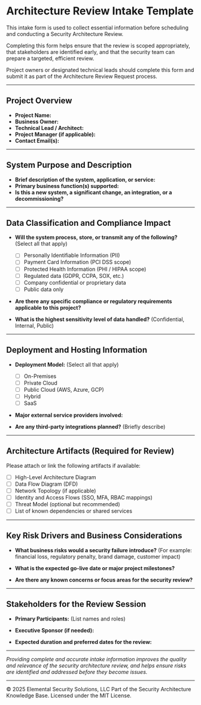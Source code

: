 # Architecture Review Intake Template

This intake form is used to collect essential information before scheduling and conducting a Security Architecture Review.

Completing this form helps ensure that the review is scoped appropriately, that stakeholders are identified early, and that the security team can prepare a targeted, efficient review.

Project owners or designated technical leads should complete this form and submit it as part of the Architecture Review Request process.

---

## Project Overview

- **Project Name:**
- **Business Owner:**
- **Technical Lead / Architect:**
- **Project Manager (if applicable):**
- **Contact Email(s):**

---

## System Purpose and Description

- **Brief description of the system, application, or service:**
- **Primary business function(s) supported:**
- **Is this a new system, a significant change, an integration, or a decommissioning?**

---

## Data Classification and Compliance Impact

- **Will the system process, store, or transmit any of the following?** (Select all that apply)
  - [ ] Personally Identifiable Information (PII)
  - [ ] Payment Card Information (PCI DSS scope)
  - [ ] Protected Health Information (PHI / HIPAA scope)
  - [ ] Regulated data (GDPR, CCPA, SOX, etc.)
  - [ ] Company confidential or proprietary data
  - [ ] Public data only

- **Are there any specific compliance or regulatory requirements applicable to this project?**

- **What is the highest sensitivity level of data handled?** (Confidential, Internal, Public)

---

## Deployment and Hosting Information

- **Deployment Model:** (Select all that apply)
  - [ ] On-Premises
  - [ ] Private Cloud
  - [ ] Public Cloud (AWS, Azure, GCP)
  - [ ] Hybrid
  - [ ] SaaS

- **Major external service providers involved:**

- **Are any third-party integrations planned?** (Briefly describe)

---

## Architecture Artifacts (Required for Review)

Please attach or link the following artifacts if available:
- [ ] High-Level Architecture Diagram
- [ ] Data Flow Diagram (DFD)
- [ ] Network Topology (if applicable)
- [ ] Identity and Access Flows (SSO, MFA, RBAC mappings)
- [ ] Threat Model (optional but recommended)
- [ ] List of known dependencies or shared services

---

## Key Risk Drivers and Business Considerations

- **What business risks would a security failure introduce?**
  (For example: financial loss, regulatory penalty, brand damage, customer impact)

- **What is the expected go-live date or major project milestones?**

- **Are there any known concerns or focus areas for the security review?**

---

## Stakeholders for the Review Session

- **Primary Participants:**
  (List names and roles)

- **Executive Sponsor (if needed):**

- **Expected duration and preferred dates for the review:**

---

*Providing complete and accurate intake information improves the quality and relevance of the security architecture review, and helps ensure risks are identified and addressed before they become issues.*

---
© 2025 Elemental Security Solutions, LLC
Part of the Security Architecture Knowledge Base.
Licensed under the MIT License.
